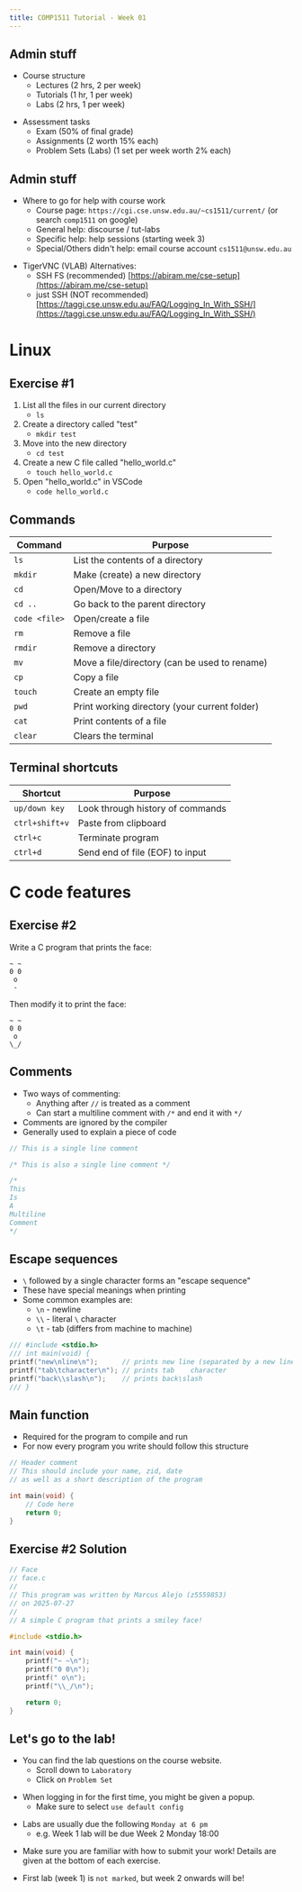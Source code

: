 ```yaml
---
title: COMP1511 Tutorial - Week 01
---
```


Admin stuff
---

- Course structure
    - Lectures (2 hrs, 2 per week)
    - Tutorials (1 hr, 1 per week)
    - Labs (2 hrs, 1 per week)

<!-- pause -->
<!-- new_line -->

- Assessment tasks
    - Exam (50% of final grade)
    - Assignments (2 worth 15% each)
    - Problem Sets (Labs) (1 set per week worth 2% each)

<!-- end_slide -->

Admin stuff
---

- Where to go for help with course work
    - Course page: `https://cgi.cse.unsw.edu.au/~cs1511/current/` (or search `comp1511` on google)
    - General help: discourse / tut-labs
    - Specific help: help sessions (starting week 3)
    - Special/Others didn't help: email course account `cs1511@unsw.edu.au`

<!-- pause -->
<!-- new_line -->

- TigerVNC (VLAB) Alternatives:
    - SSH FS (recommended) [https://abiram.me/cse-setup](https://abiram.me/cse-setup)
    - just SSH (NOT recommended) [https://taggi.cse.unsw.edu.au/FAQ/Logging_In_With_SSH/](https://taggi.cse.unsw.edu.au/FAQ/Logging_In_With_SSH/)

<!-- end_slide -->

<!-- jump_to_middle -->

Linux
===

<!-- end_slide -->

Exercise #1
---

<!-- incremental_lists: true -->
<!-- list_item_newlines: 2 -->
1. List all the files in our current directory
    - `ls`
2. Create a directory called "test"
    - `mkdir test`
3. Move into the new directory
    - `cd test`
4. Create a new C file called "hello_world.c"
    - `touch hello_world.c`
5. Open "hello_world.c" in VSCode
    - `code hello_world.c`

<!-- end_slide -->

Commands
---

<!-- alignment: center -->

| Command       | Purpose                                       |
| ------------- | --------------------------------------------- |
| `ls`          | List the contents of a directory              |
| `mkdir`       | Make (create) a new directory                 |
| `cd`          | Open/Move to a directory                      |
| `cd ..`       | Go back to the parent directory               |
| `code <file>` | Open/create a file                            |
| `rm`          | Remove a file                                 |
| `rmdir`       | Remove a directory                            |
| `mv`          | Move a file/directory (can be used to rename) |
| `cp`          | Copy a file                                   |
| `touch`       | Create an empty file                          |
| `pwd`         | Print working directory (your current folder) |
| `cat`         | Print contents of a file                      |
| `clear`       | Clears the terminal                           |

<!-- end_slide -->

Terminal shortcuts
---

<!-- alignment: center -->

| Shortcut          | Purpose                                   |
| ----------------- | ----------------------------------------- |
| `up/down key`     | Look through history of commands          |
| `ctrl+shift+v`    | Paste from clipboard                      |
| `ctrl+c`          | Terminate program                         |
| `ctrl+d`          | Send end of file (EOF) to input           |

<!-- end_slide -->

<!-- jump_to_middle -->

C code features
===

<!-- end_slide -->

Exercise #2
---

Write a C program that prints the face:
```text
~ ~
0 0
 o
 -
```

<!-- pause -->

Then modify it to print the face:
```text
~ ~
0 0
 o
\_/
```

<!-- end_slide -->

Comments
---

- Two ways of commenting:
  - Anything after `//` is treated as a comment
  - Can start a multiline comment with `/*` and end it with `*/`
- Comments are ignored by the compiler
- Generally used to explain a piece of code

```c
// This is a single line comment

/* This is also a single line comment */

/*
This
Is
A
Multiline
Comment
*/
```

<!-- end_slide -->

Escape sequences
---

- `\` followed by a single character forms an "escape sequence"
- These have special meanings when printing
- Some common examples are:
  - `\n` - newline
  - `\\` - literal `\` character
  - `\t` - tab (differs from machine to machine)

```c +exec
/// #include <stdio.h>
/// int main(void) {
printf("new\nline\n");      // prints new line (separated by a new line)
printf("tab\tcharacter\n"); // prints tab    character
printf("back\\slash\n");    // prints back\slash
/// }
```

<!-- end_slide -->

Main function
---

- Required for the program to compile and run
- For now every program you write should follow this structure

```c
// Header comment
// This should include your name, zid, date
// as well as a short description of the program

int main(void) {
    // Code here
    return 0;
}
```

<!-- end_slide -->

Exercise #2 Solution
---

```c
// Face
// face.c
//
// This program was written by Marcus Alejo (z5559853)
// on 2025-07-27
//
// A simple C program that prints a smiley face!

#include <stdio.h>

int main(void) {
    printf("~ ~\n");
    printf("0 0\n");
    printf(" o\n");
    printf("\\_/\n");

    return 0;
}
```

<!-- end_slide -->

Let's go to the lab!
---

- You can find the lab questions on the course website.
    - Scroll down to `Laboratory`
    - Click on `Problem Set`
<!-- new_line -->
- When logging in for the first time, you might be given a popup.
    - Make sure to select `use default config`
<!-- new_line -->
- Labs are usually due the following `Monday at 6 pm`
    - e.g. Week 1 lab will be due Week 2 Monday 18:00
<!-- new_line -->
- Make sure you are familiar with how to submit your work! Details are given at the bottom of each exercise.
<!-- new_line -->
- First lab (week 1) is `not marked`, but week 2 onwards will be!
